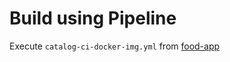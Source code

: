 # Build using Pipeline

Execute `catalog-ci-docker-img.yml` from [food-app](https://github.com/arambazamba/food-app)